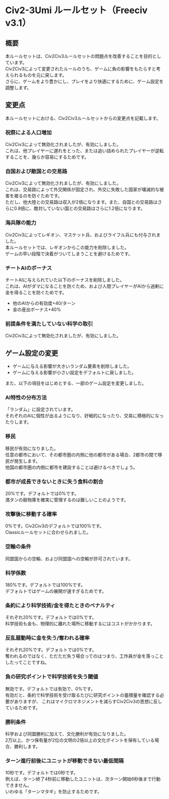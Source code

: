 # Civ2-3Umi ルールセット（Freeciv v3.1）

## 概要
本ルールセットは、Civ2Civ3ルールセットの問題点を改善することを目的としています。  
Civ2Civ3によって変更されたルールのうち、ゲームに負の影響をもたらすと考えられるものを元に戻します。  
さらに、ゲームをより豊かにし、プレイをより快適にするために、ゲーム設定を調整します。

## 変更点
本ルールセットにおける、Civ2Civ3ルールセットからの変更点を記載します。

### 祝祭による人口増加
Civ2Civ3によって無効化されましたが、有効にしました。  
これは、他プレイヤーに遅れをとった、または追い詰められたプレイヤーが逆転することを、幾らか容易にするためです。

### 自国および敵国との交易路
Civ2Civ3によって無効化されましたが、有効にしました。  
これは、交易路によって外交関係が固定され、外交に失敗した国家が壊滅的な被害を被るのを防ぐためです。  
ただし、他大陸との交易路は収入が2倍になります。また、自国との交易路はさらに0.8倍に、敵対していない国との交易路はさらに1.2倍になります。  

### 海兵隊の能力
Civ2Civ3によってレギオン、マスケット兵、およびライフル兵にも付与されました。  
本ルールセットでは、レギオンからこの能力を削除しました。  
ゲームの早い段階で決着がついてしまうことを避けるためです。

### チートAIのボーナス
チートAIに与えられていた以下のボーナスを削除しました。  
これは、AIがダマになることを防ぐため、および人間プレイヤーがAIから過剰に金を得ることを防ぐためです。
- 他のAIからの有効度+40/ターン
- 金の産出ボーナス+40%

### 前提条件を満たしていない科学の取引
Civ2Civ3によって無効化されましたが、有効にしました。

## ゲーム設定の変更
- ゲームに与える影響が大きいランダム要素を削除しました。
- ゲームに与える影響が小さい設定をデフォルトに戻しました。  
  
また、以下の項目をはじめとする、一部のゲーム設定を変更しました。

### AI特性の分布方法
「ランダム」に設定されています。  
それぞれのAIに個性が出るようになり、好戦的になったり、交易に積極的になったりします。

### 移民
移民が有効になりました。  
任意の都市において、その都市圏の内側に他の都市がある場合、2都市の間で移民が発生します。  
他国の都市圏の内側に都市を建設することは避けるべきでしょう。

### 都市が成長できないときに失う食料の割合
20%です。デフォルトでは0%です。  
満タンの穀物庫を確実に管理するのは難しいことのようです。

### 攻撃後に移動する確率
0%です。Civ2Civ3のデフォルトでは100%です。  
Classicルールセットに合わせられました。

### 空輸の条件
同盟国からの空輸、および同盟国への空輸が許可されています。

### 科学係数
180%です。デフォルトでは100%です。  
デフォルトではゲームの展開が速すぎるためです。

### 条約により科学技術/金を得たときのペナルティ
それぞれ20%です。デフォルトでは0%です。  
科学技術も金も、物理的に離れた場所に移動するにはコストがかかります。

### 反乱扇動時に金を失う/奪われる確率
それぞれ20%です。デフォルトでは0%です。  
奪われるのではなく、ただただ失う場合ってのはつまり、工作員が金を落っことしたってことですね。

### 負の研究ポイントで科学技術を失う閾値
無効です。デフォルトでは有効で、0%です。  
有効だと、条約で科学技術を受け取るたびに研究ポイントの蓄積量を確認する必要がありますが、
これはマイクロマネジメントを減らすCiv2Civ3の思想に反しているためです。

### 勝利条件
科学および同盟勝利に加えて、文化勝利が有効になりました。  
2万以上、かつ保有量が2位の文明の2倍以上の文化ポイントを保有している場合、勝利します。

### ターン進行前後にユニットが移動できない最低間隔
10秒です。デフォルトでは0秒です。  
例えば、ターン終了4秒前に移動したユニットは、次ターン開始6秒後まで行動できません。  
いわゆる「ターンマタギ」を防止するためです。
